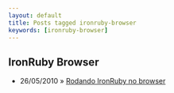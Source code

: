 ```yaml
---
layout: default
title: Posts tagged ironruby-browser
keywords: [ironruby-browser]
---
```

<h2 class="category">IronRuby Browser</h2>
<ul class="posts">
<li>
<p>
<span class="date">26/05/2010</span> &raquo; 
<a href="/blog/rodando-ironruby-no-browser">Rodando IronRuby no browser</a>
</p>
</li> 
</ul>
